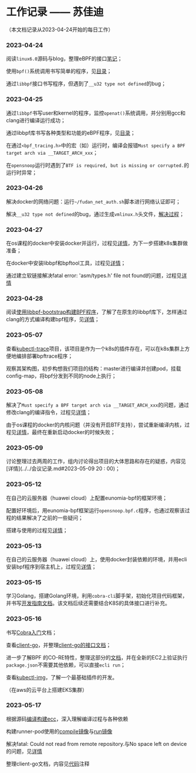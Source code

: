 # 工作记录 —— 苏佳迪

（本文档记录从2023-04-24开始的每日工作）

### 2023-04-24

阅读`linux6.0`源码与blog，整理eBPF的接口[笔记](../../note/Su/eBPF.md#bpf-syscall)；

使用`bpf()`系统调用书写简单的程序，见[目录](../../note/Su/test/bpf_syscall)；

通过`libbpf`接口书写程序，但遇到了`__u32 type not defined`的bug；

### 2023-04-25

通过`libbpf`书写user和kernel的程序，监控`openat()`系统调用，并分别用gcc和clang进行编译运行成功；

通过libbpf库书写各种类型和功能的eBPF程序，见[目录](../../note/Su/test/libbpf)；

在通过`<bpf_tracing.h>`中的宏（如）运行时，编译会报错`Must specify a BPF target arch via __TARGET_ARCH_xxx`；

在`opensnoop`运行时遇到了`BTF is required, but is missing or corrupted.`的运行时异常；

### 2023-04-26

解决docker的网络问题：运行`~/fudan_net_auth.sh`脚本进行网络认证即可；

解决`__u32 type not defined`的bug，通过生成`vmlinux.h`头文件，[解决过程](./问题与解决.md#error:unknown_type_name_'__u64')；

### 2023-04-27

在os课程的docker中安装docker并运行，过程见[详情](./k8s_docker安装搭建.md)，为下一步搭建k8s集群做准备；

在docker中安装libbpf和bpftool工具，过程见[详情](./bpf环境搭建.md)；

通过建立软链接解决fatal error: 'asm/types.h' file not found的问题，过程见[详情](./问题与解决.md#fatal_error:_'asm/types.h'_file_not_found)

### 2023-04-28

阅读[使用libbpf-bootstrap构建BPF程序](https://forsworns.github.io/zh/blogs/20210627/)，了解了在原生的libbpf库下，怎样通过clang的方式编译构建bpf程序，见[详情](./libbpf编译构建BPF过程.md)；

### 2023-05-07

查看[kubectl-trace](https://github.com/iovisor/kubectl-trace)项目，该项目是作为一个k8s的插件存在，可以在k8s集群上方便地编排部署bpftrace程序；

观察其架构图，初步构想我们项目的结构：master进行编译并创建pod，挂载config-map，将bpf分发到不同的node上执行；

### 2023-05-08

解决了`Must specify a BPF target arch via __TARGET_ARCH_xxx`的问题，通过修改clang的编译指令，过程见[详情](./问题与解决.md#fatal_error:_'asm/types.h'_file_not_found)；

由于os课程的docker的内核问题（并没有开启BTF支持），尝试重新编译内核，过程见[详情](./重新编译linux内核.md)，最终在重新启动docker的时候失败；

### 2023-05-09

讨论整理过去两周的工作，组内讨论得出项目的大体思路和存在的疑惑，内容见[详情](../../会议记录.md#2023-05-09 20 : 00)；

### 2023-05-12

在自己的云服务器（huawei cloud）上配置eunomia-bpf的框架环境；

配置好环境后，用eunomia-bpf框架运行`opensnoop.bpf.c`程序，也通过观察该过程的结果解决了之前的一些疑问；

搭建与使用的过程见[详情](./搭建与使用eunomia-bpf框架环境.md)；

### 2023-05-13

在自己的云服务器（huawei cloud）上，使用docker封装依赖的环境，并用ecli安装bpf程序到宿主机上，过程见[详情](./使用docker结合ecli部署bpf程序.md)；

### 2023-05-15

学习Golang，搭建Golang环境，利用`cobra-cli`脚手架，初始化项目代码框架，并书写[开发指南文档](../../开发指南.md)。该文档后续还需要结合K8S的具体接口进行补充。

### 2023-05-16

书写[Cobra入门](../../note/Su/Cobra.md)文档；

查看[client-go](https://github.com/kubernetes/client-go)，并整理[client-go的接口文档](../../note/Su/client-go.md)；

进一步了解BPF 的CO-RE特性，整理这部分的[文档](../../note/Su/eBPF.md)，并在全新的EC2上验证执行`package.json`不需要其他依赖，可以直接`ecli run`；

查看[kubectl-img](https://github.com/redhatxl/kubectl-img)，了解一个最基础插件的开发。

（在aws的云平台上搭建EKS集群）

### 2023-05-17

根据源码[编译构建ecc](./编译构建ecc.md)，深入理解编译过程与各种依赖

构建runner-pod使用的[compile镜像](./ecc镜像.md)与[run镜像](./ecli镜像.md)

解决fatal: Could not read from remote repository.与No space left on device的问题，见[详情](./问题与解决.md)

整理client-go文档，内容见[代码](../../note/Su/test/client-go)注释
